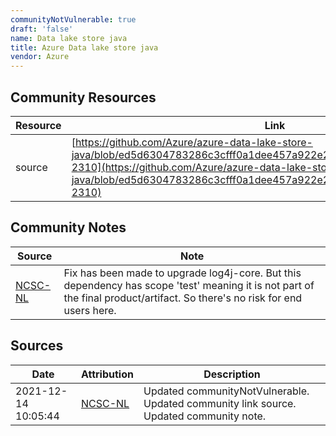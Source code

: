 ```yaml
---
communityNotVulnerable: true
draft: 'false'
name: Data lake store java
title: Azure Data lake store java
vendor: Azure
---
```



## Community Resources
| Resource | Link |
| --- | --- |
| source | [https://github.com/Azure/azure-data-lake-store-java/blob/ed5d6304783286c3cfff0a1dee457a922e23ad48/CHANGES.md#version-2310](https://github.com/Azure/azure-data-lake-store-java/blob/ed5d6304783286c3cfff0a1dee457a922e23ad48/CHANGES.md#version-2310) |

## Community Notes
| Source | Note |
| --- | --- |
| [NCSC-NL](https://github.com/NCSC-NL/log4shell/blob/main/software/README.md) | Fix has been made to upgrade log4j-core. But this dependency has scope 'test' meaning it is not part of the final product/artifact. So there's no risk for end users here. |

## Sources
| Date | Attribution | Description |
| --- | --- | --- |
| 2021-12-14 10:05:44 | [NCSC-NL](https://github.com/NCSC-NL/log4shell/blob/main/software/README.md) | Updated communityNotVulnerable. Updated community link source. Updated community note.  |
